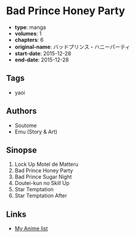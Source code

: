 # Bad Prince Honey Party

-   **type**: manga
-   **volumes**: 1
-   **chapters**: 6
-   **original-name**: バッドプリンス・ハニーパーティ
-   **start-date**: 2015-12-28
-   **end-date**: 2015-12-28

## Tags

-   yaoi

## Authors

-   Soutome
-   Emu (Story & Art)

## Sinopse

1. Lock Up Motel de Matteru
2. Bad Prince Honey Party
3. Bad Prince Sugar Night
4. Doutei-kun no Skill Up
5. Star Temptation
6. Star Temptation After

## Links

-   [My Anime list](https://myanimelist.net/manga/136338/Bad_Prince_Honey_Party)
